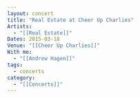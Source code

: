 ```yaml
---
layout: concert
title: "Real Estate at Cheer Up Charlies"
Artists:
  - "[[Real Estate]]"
Dates: 2015-03-18
Venue: "[[Cheer Up Charlies]]"
With me:
  - "[[Andrew Hagen]]"
tags:
  - concerts
category:
  - "[[Concerts]]"
---
```

